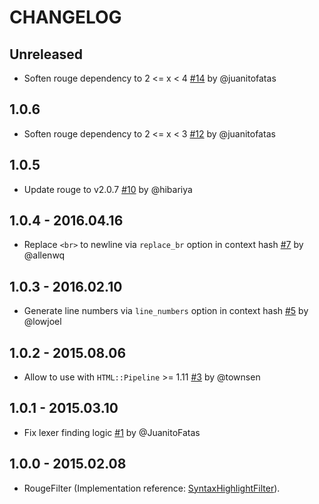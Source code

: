 # CHANGELOG

## Unreleased

- Soften rouge dependency to 2 <= x < 4 [#14](https://github.com/JuanitoFatas/html-pipeline-rouge_filter/pull/14) by @juanitofatas

## 1.0.6

- Soften rouge dependency to 2 <= x < 3 [#12](https://github.com/JuanitoFatas/html-pipeline-rouge_filter/pull/12) by @juanitofatas

## 1.0.5

- Update rouge to v2.0.7 [#10](https://github.com/JuanitoFatas/html-pipeline-rouge_filter/pull/10) by @hibariya

## 1.0.4 - 2016.04.16

- Replace `<br>` to newline via `replace_br` option in context hash [#7](https://github.com/JuanitoFatas/html-pipeline-rouge_filter/pull/7) by @allenwq

## 1.0.3 - 2016.02.10

- Generate line numbers via `line_numbers` option in context hash [#5](https://github.com/JuanitoFatas/html-pipeline-rouge_filter/pull/5) by @lowjoel

## 1.0.2 - 2015.08.06

- Allow to use with `HTML::Pipeline` >= 1.11 [#3](https://github.com/JuanitoFatas/html-pipeline-rouge_filter/pull/3) by @townsen

## 1.0.1 - 2015.03.10

- Fix lexer finding logic [#1](https://github.com/JuanitoFatas/html-pipeline-rouge_filter/pull/1) by @JuanitoFatas

## 1.0.0 - 2015.02.08

- RougeFilter (Implementation reference: [SyntaxHighlightFilter](https://github.com/jch/html-pipeline/blob/956be5bf3d3b0dbe47dd9215b85b56773f23efb1/lib/html/pipeline/syntax_highlight_filter.rb)).
